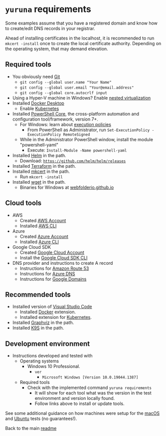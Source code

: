 # `yuruna` requirements

Some examples assume that you have a registered domain and know how to create/edit DNS records in your registrar.

Ahead of installing certificates in the localhost, it is recommended to run `mkcert -install` once to create the local certificate authority. Depending on the operating system, that may demand elevation.

## Required tools

- You obviously need [Git](https://git-scm.com/downloads)
  - `git config --global user.name "Your Name"`
  - `git config --global user.email "Your@email.address"`
  - `git config --global core.autocrlf input`
- Using a Hyper-V machine in Windows? Enable [nested virtualization](https://docs.microsoft.com/en-us/virtualization/hyper-v-on-windows/user-guide/nested-virtualization)
- Installed [Docker Desktop](https://docs.docker.com/desktop/)
  - Enable [Kubernetes](https://docs.docker.com/get-started/orchestration/)
- Installed [PowerShell Core](https://github.com/powershell/powershell), the cross-platform automation and configuration tool/framework, version 7+.
  - For Windows: learn about [execution policies](https://go.microsoft.com/fwlink/?LinkID=135170)
    - From PowerShell as Administrator, run `Set-ExecutionPolicy -ExecutionPolicy RemoteSigned`
  - While in the Administrator PowerShell window, install the module "powershell-yaml"
    - Execute: `Install-Module -Name powershell-yaml`
- Installed [Helm](https://helm.sh/docs/intro/install/) in the path.
  - Download: [`https://github.com/helm/helm/releases`](https://github.com/helm/helm/releases)
- Installed [Terraform](https://www.terraform.io/downloads.html) in the path.
- Installed [mkcert](https://github.com/FiloSottile/mkcert) in the path.
  - Run `mkcert -install`
- Installed [wget](https://www.gnu.org/software/wget/) in the path.
  - Binaries for Windows at [webfolderio.github.io](https://webfolderio.github.io/wget-windows/)

## Cloud tools

- AWS
  - Created [AWS Account](https://aws.amazon.com/free)
  - Installed [AWS CLI](https://aws.amazon.com/cli/)
- Azure
  - Created [Azure Account](https://azure.microsoft.com/free)
  - Installed [Azure CLI](https://docs.microsoft.com/en-us/cli/azure/install-azure-cli)
- Google Cloud SDK
  - Created [Google Cloud Account](https://console.cloud.google.com/freetrial)
  - Install the [Google Cloud SDK CLI](https://cloud.google.com/sdk/docs/install)
- DNS provider and instructions to create A record
  - Instructions for [Amazon Route 53](https://docs.aws.amazon.com/Route53/latest/DeveloperGuide/resource-record-sets-creating.html)
  - Instructions for [Azure DNS](https://docs.microsoft.com/en-us/azure/dns/dns-getstarted-portal)
  - Instructions for [Google Domains](https://support.google.com/domains/answer/9211383)

## Recommended tools

- Installed version of [Visual Studio Code](https://code.visualstudio.com/)
  - Installed [Docker](https://marketplace.visualstudio.com/items?itemName=ms-azuretools.vscode-docker) extension.
  - Installed extension for [Kubernetes](https://marketplace.visualstudio.com/items?itemName=ms-kubernetes-tools.vscode-kubernetes-tools).
- Installed [Graphviz](https://graphviz.org/download/) in the path.
- Installed [K9S](https://k9scli.io/topics/install/) in the path.

## Development environment

- Instructions developed and tested with
  - Operating systems
    - Windows 10 Professional.
      - `ver`
        - `Microsoft Windows [Version 10.0.19044.1387]`
  - Required tools
    - Check with the implemented command `yuruna requirements`
      - It will show for each tool what was the version in the test environment and version locally found.
      - Follow links above to install or update tools.

See some additional guidance on how machines were setup for the [macOS](./requirements-mac-os.md) and [Ubuntu](./requirements-ubuntu.md) tests (no guarantees!).

Back to the main [readme](../README.md)

